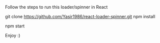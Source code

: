 Follow the steps to run this loader/spinner in React

git clone https://github.com/Yasir1986/react-loader-spinner.git
npm install

npm start

Enjoy :)
